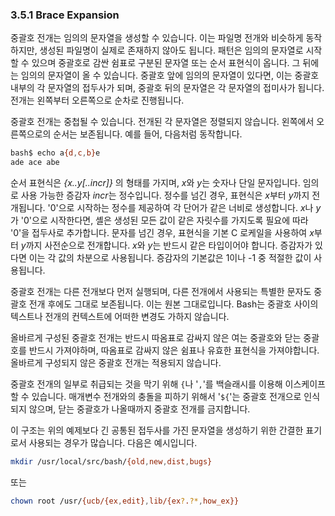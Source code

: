 ### 3.5.1 Brace Expansion
중괄호 전개는 임의의 문자열을 생성할 수 있습니다. 이는 파일명 전개와 비슷하게 동작하지만, 생성된 파일명이 실제로 존재하지 않아도 됩니다. 패턴은 임의의 문자열로 시작할 수 있으며 중괄호로 감싼 쉼표로 구분된 문자열 또는 순서 표현식이 옵니다. 그 뒤에는 임의의 문자열이 올 수 있습니다. 중괄호 앞에 임의의 문자열이 있다면, 이는 중괄호 내부의 각 문자열의 접두사가 되며, 중괄호 뒤의 문자열은 각 문자열의 접미사가 됩니다. 전개는 왼쪽부터 오른쪽으로 순차로 진행됩니다.

중괄호 전개는 중첩될 수 있습니다. 전개된 각 문자열은 정렬되지 않습니다. 왼쪽에서 오른쪽으로의 순서는 보존됩니다. 예를 들어, 다음처럼 동작합니다.

```sh
bash$ echo a{d,c,b}e
ade ace abe
```

순서 표현식은 *{x..y[..incr]}* 의 형태를 가지며, *x*와 *y*는 숫자나 단일 문자입니다. 임의로 사용 가능한 증감자 *incr*는 정수입니다. 정수를 넘긴 경우, 표현식은 *x*부터 *y*까지 전개됩니다. '0'으로 시작하는 정수를 제공하여 각 단어가 같은 너비로 생성합니다. *x*나 *y*가 '0'으로 시작한다면, 셸은 생성된 모든 값이 같은 자릿수를 가지도록 필요에 따라 '0'을 접두사로 추가합니다. 문자를 넘긴 경우, 표현식을 기본 C 로케일을 사용하여 *x*부터 *y*까지 사전순으로 전개합니다. *x*와 *y*는 반드시 같은 타입이어야 합니다. 증감자가 있다면 이는 각 값의 차분으로 사용됩니다. 증감자의 기본값은 1이나 -1 중 적절한 값이 사용됩니다.

중괄호 전개는 다른 전개보다 먼저 실행되며, 다른 전개에서 사용되는 특별한 문자도 중괄호 전개 후에도 그대로 보존됩니다. 이는 원본 그대로입니다. Bash는 중괄호 사이의 텍스트나 전개의 컨텍스트에 어떠한 변경도 가하지 않습니다.

올바르게 구성된 중괄호 전개는 반드시 따옴표로 감싸지 않은 여는 중괄호와 닫는 중괄호를 반드시 가져야하며, 따옴표로 감싸지 않은 쉼표나 유효한 표현식을 가져야합니다. 올바르게 구성되지 않은 중괄호 전개는 적용되지 않습니다.

중괄호 전개의 일부로 취급되는 것을 막기 위해 `{`나 '`,`'를 백슬래시를 이용해 이스케이프할 수 있습니다. 매개변수 전개와의 충돌을 피하기 위해서 '`${`'는 중괄호 전개으로 인식되지 않으며, 닫는 중괄호가 나올때까지 중괄호 전개를 금지합니다.

이 구조는 위의 예제보다 긴 공통된 접두사를 가진 문자열을 생성하기 위한 간결한 표기로서 사용되는 경우가 많습니다. 다음은 예시입니다.

```sh
mkdir /usr/local/src/bash/{old,new,dist,bugs}
```

또는

```sh
chown root /usr/{ucb/{ex,edit},lib/{ex?.?*,how_ex}}
```
